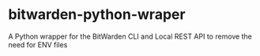 # bitwarden-python-wraper
A Python wrapper for the BitWarden CLI and Local REST API to remove the need for ENV files
